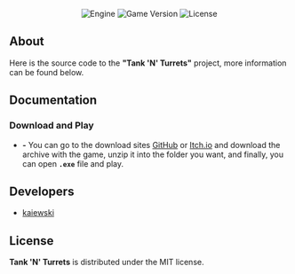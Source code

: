 <p align="center">
   <img src="https://img.shields.io/badge/Engine-Pygame_2.5.0-blueviolet" alt="Engine">
   <img src="https://img.shields.io/badge/Game_Version-b01.15.10-blue" alt="Game Version">
   <img src="https://img.shields.io/badge/License-MIT-success" alt="License">
</p>

## About

Here is the source code to the **"Tank 'N' Turrets"** project, more information can be found below.

## Documentation

### Download and Play
- **-** You can go to the download sites [GitHub](https://github.com/kaiewski/tank-creator) or [Itch.io](https://kaiewski.itch.io/tank-n-turrets) and download the archive with the game, unzip it into the folder you want, and finally, you can open **`.exe`** file and play.

## Developers

- [kaiewski](https://github.com/kaiewski)

## License

**Tank 'N' Turrets** is distributed under the MIT license.
